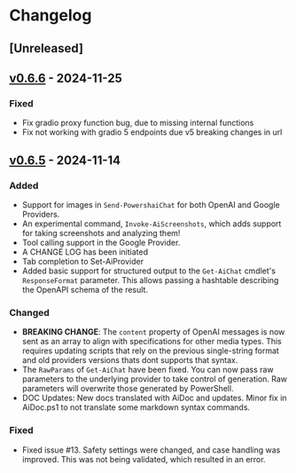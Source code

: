 # Changelog

## [Unreleased]

## [v0.6.6] - 2024-11-25

### Fixed  
- Fix gradio proxy function bug, due to missing internal functions 
- Fix not working with gradio 5 endpoints due v5 breaking changes in url

## [v0.6.5] - 2024-11-14

### Added
- Support for images in `Send-PowershaiChat` for both OpenAI and Google Providers.
- An experimental command, `Invoke-AiScreenshots`, which adds support for taking screenshots and analyzing them!
- Tool calling support in the Google Provider.
- A CHANGE LOG has been initiated
- Tab completion to Set-AiProvider
- Added basic support for structured output to the `Get-AiChat` cmdlet's `ResponseFormat` parameter.  This allows passing a hashtable describing the OpenAPI schema of the result.

### Changed
- **BREAKING CHANGE**: The `content` property of OpenAI messages is now sent as an array to align with specifications for other media types.  This requires updating scripts that rely on the previous single-string format and old providers versions thats dont supports that syntax.
- The `RawParams` of `Get-AiChat` have been fixed. You can now pass raw parameters to the underlying provider to take control of generation. Raw parameters will overwrite those generated by PowerShell.
- DOC Updates: New docs translated with AiDoc and updates. Minor fix in AiDoc.ps1 to not translate some markdown syntax commands.


### Fixed 
- Fixed issue #13. Safety settings were changed, and case handling was improved. This was not being validated, which resulted in an error.

[v0.6.6]: https://github.com/rrg92/powershai/releases/tag/v0.6.6
[v0.6.5]: https://github.com/rrg92/powershai/releases/tag/v0.6.5
